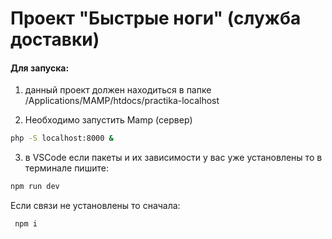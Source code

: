 # Проект "Быстрые ноги" (служба доставки)

#### Для запуска:

1. данный проект должен находиться в папке /Applications/MAMP/htdocs/practika-localhost

2. Необходимо запустить Mamp (сервер)

```sh
php -S localhost:8000 &
```

3. в VSCode если пакеты и их зависимости у вас уже установлены то в терминале пишите:

```sh
npm run dev
```

Если связи не установлены то сначала:

```sh
 npm i
```

<!-- На всякий случай БД
CREATE TABLE `couriers` (
  `id_couriers` int(11) NOT NULL,
  `name` varchar(50) NOT NULL,
  `surname` varchar(50) NOT NULL,
  `patronymic` varchar(50) NOT NULL,
  `phone` varchar(25) NOT NULL,
  `rating` varchar(10) NOT NULL,
  `reviews` varchar(10) NOT NULL
)
CREATE TABLE `deliveries` (
  `id_deliveries` int(11) NOT NULL,
  `id_orders` int(11) NOT NULL,
  `id_couriers` int(11) NOT NULL,
  `delivery_date` date NOT NULL,
  `status` varchar(50) NOT NULL
)
CREATE TABLE `orders` (
  `id_orders` int(11) NOT NULL,
  `id_users` int(11) NOT NULL,
  `order_date` date NOT NULL,
  `status` varchar(50) NOT NULL,
  `total_cost` float(10,2) NOT NULL
)
CREATE TABLE `users` (
  `id_users` int(11) NOT NULL,
  `name` varchar(50) NOT NULL,
  `surname` varchar(50) DEFAULT NULL,
  `patronymic` varchar(50) DEFAULT NULL,
  `email` varchar(100) DEFAULT NULL,
  `phone` varchar(25) DEFAULT NULL,
  `address` varchar(150) DEFAULT NULL,
  `bDate` varchar(10) DEFAULT NULL,
  `gender` varchar(7) DEFAULT NULL,
  `password` varchar(100) NOT NULL,
  `role` int(11) DEFAULT NULL
) -->
